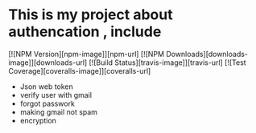 # This is my project about authencation , include

[![NPM Version][npm-image]][npm-url]
[![NPM Downloads][downloads-image]][downloads-url]
[![Build Status][travis-image]][travis-url]
[![Test Coverage][coveralls-image]][coveralls-url]

- Json web token
- verify user with gmail
- forgot passwork
- making gmail not spam
- encryption
